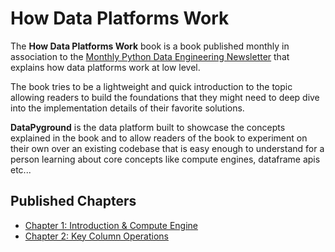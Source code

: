 # How Data Platforms Work

The **How Data Platforms Work** book is a book published monthly in association to the [Monthly Python Data Engineering Newsletter](https://alessandromolina.substack.com/archive) that explains how data platforms work at low level.

The book tries to be a lightweight and quick introduction to the topic allowing readers to build the foundations that they might need to deep dive into the implementation details of their favorite solutions.

**DataPyground** is the data platform built to showcase the concepts explained in the book and to allow readers of the book to experiment on their own over an existing codebase that is easy enough to understand for a person learning about core concepts like compute engines, dataframe apis etc...

## Published Chapters

* [Chapter 1: Introduction & Compute Engine](https://colab.research.google.com/drive/1mwjmueuBKW4LEzvDNRXbejMRzQtwgrKz?usp=sharing)
* [Chapter 2: Key Column Operations](https://colab.research.google.com/drive/1Z_NsqbhqW-pHliAKQ-gKCpA1DW4CI6KP?usp=sharing)

